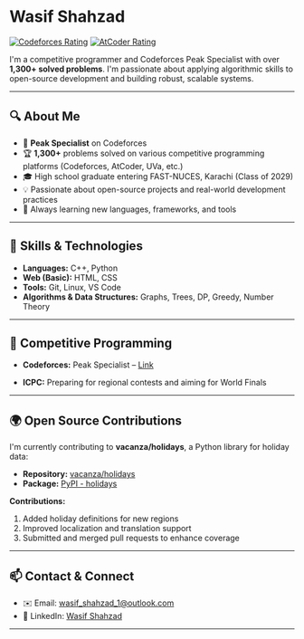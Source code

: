 # Wasif Shahzad

[![Codeforces Rating](https://img.shields.io/badge/Codeforces-Expert-blue)](https://codeforces.com/profile/lgm_) [![AtCoder Rating](https://img.shields.io/badge/AtCoder-1000-green)](https://atcoder.jp/users/Wasif_Shahzad)


I'm a competitive programmer and Codeforces Peak Specialist with over **1,300+ solved problems**. I'm passionate about applying algorithmic skills to open-source development and building robust, scalable systems.

---

## 🔍 About Me

* 🌟 **Peak Specialist** on Codeforces
* 🏆 **1,300+** problems solved on various competitive programming platforms (Codeforces, AtCoder, UVa, etc.)
* 🎓 High school graduate entering FAST-NUCES, Karachi (Class of 2029)
* 💡 Passionate about open-source projects and real-world development practices
* 🌱 Always learning new languages, frameworks, and tools

---

## 🚀 Skills & Technologies

* **Languages:** C++, Python
* **Web (Basic):** HTML, CSS
* **Tools:** Git, Linux, VS Code
* **Algorithms & Data Structures:** Graphs, Trees, DP, Greedy, Number Theory

---

## 🏅 Competitive Programming

* **Codeforces:** Peak Specialist – [Link](https://codeforces.com/profile/lgm_)

* **ICPC:** Preparing for regional contests and aiming for World Finals

---

## 🌍 Open Source Contributions

I'm currently contributing to **vacanza/holidays**, a Python library for holiday data:

- **Repository:** [vacanza/holidays](https://github.com/vacanza/holidays)
- **Package:** [PyPI - holidays](https://pypi.org/project/holidays/)
  
**Contributions:**
1. Added holiday definitions for new regions  
2. Improved localization and translation support  
3. Submitted and merged pull requests to enhance coverage
---

## 📫 Contact & Connect

* ✉️ Email: [wasif\_shahzad\_1@outlook.com](mailto:wasif_shahzad_1@outlook.com)
* 💼 LinkedIn: [Wasif Shahzad](https://www.linkedin.com/in/wasif-shahzad-3b7150318)

---

